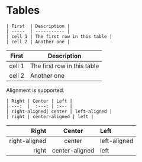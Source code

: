 # Tables

```
| First  | Description |
| -----  | ----------- |
| cell 1 | The first row in this table |
| cell 2 | Another one |
```

| First  | Description |
| -----  | ----------- |
| cell 1 | The first row in this table |
| cell 2 | Another one |


Alignment is supported.

```
| Right | Center | Left |
| ---:  |  :---: | :--- |
| right-aligned| center | left-aligned |
| right | center-aligned | left |
```

| Right | Center | Left |
| ---:  |  :---: | :--- |
| right-aligned| center | left-aligned |
| right | center-aligned | left |
